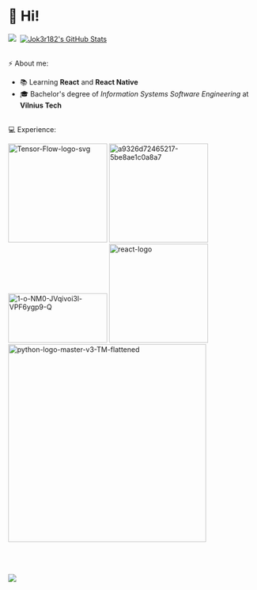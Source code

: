# 👋 Hi!
<a href="https://github.com/Jok3r182"><img src="https://github-readme-stats.vercel.app/api/top-langs/?username=Jok3r182&theme=merko&&hide=blade,C&langs_count=3)"/></a>&nbsp;  <a href="https://awesome-github-stats.azurewebsites.net/index.html??cardType=github&theme=merko">    <img  alt="Jok3r182's GitHub Stats" src="https://awesome-github-stats.azurewebsites.net/user-stats/Jok3r182?cardType=github&theme=merko" />  </a>
<br/><br/>

⚡ About me:

  *  📚 Learning **React** and **React Native**
  *  🎓 Bachelor's degree of *Information Systems Software Engineering* at **Vilnius Tech**
<br/><br/>

💻 Experience:

<a href="https://ibb.co/L537205"><img src="https://i.ibb.co/C2fGTw2/Tensor-Flow-logo-svg.png" alt="Tensor-Flow-logo-svg" border="0" width="200"></a>
<a href="https://imgbb.com/"><img src="https://i.ibb.co/3BDrXr1/a9326d72465217-5be8ae1c0a8a7.png" alt="a9326d72465217-5be8ae1c0a8a7" border="0" width="200"></a>
<br/>
<a href="https://imgbb.com/"><img src="https://i.ibb.co/YhN4NFf/1-o-NM0-JVqivoi3l-VPF6ygp9-Q.png" alt="1-o-NM0-JVqivoi3l-VPF6ygp9-Q" border="0" width="200" height="100"></a>
<a href="https://ibb.co/XCKykWM"><img src="https://i.ibb.co/hm4X1gw/react-logo.webp" alt="react-logo" border="0" width="200"></a><br/>
<a href="https://imgbb.com/"><img src="https://i.ibb.co/3z30TGV/python-logo-master-v3-TM-flattened.png" alt="python-logo-master-v3-TM-flattened" width="400" border="0"></a>
<br/><br/><br/><br/>

![](https://komarev.com/ghpvc/?username=Jok3r182)

